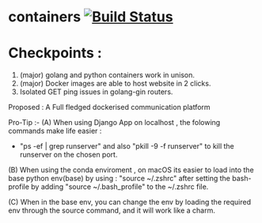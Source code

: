 # containers [![Build Status](https://travis-ci.org/CleverParty/containers.svg?branch=master)](https://travis-ci.org/CleverParty/containers)

# Checkpoints :

1) (major) golang and python containers work in unison.
2) (major) Docker images are able to host website in 2 clicks.
3) Isolated GET ping issues in golang-gin routers.

Proposed : A Full fledged dockerised communication platform

Pro-Tip :-
(A) When using Django App on localhost , the folowing  commands make life easier :
 -  "ps -ef | grep runserver" and also  "pkill -9 -f runserver" to kill the runserver on the chosen port.

(B) When using the conda enviroment , on macOS its easier to load into the base python env(base) by using : "source ~/.zshrc" after setting the bash-profile by adding "source ~/.bash_profile" to the ~/.zshrc file.

(C) When in the base env, you can change the env by loading the required env through the source command,  and it will work like a charm.
